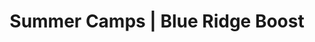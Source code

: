 ---
title: "Summer Camps | Blue Ridge Boost"
page_title: "Summer Camps"
# meta description
description: "Discover engaging summer camps at Blue Ridge Boost in Charlottesville, VA! Offering robotics, coding, and math programs for kids and teens (ages 6+), with half-day, full-day, and 2-week options. Enroll now for Summer 2025!"
draft: false
# content section
section: "summer-camps"

keywords:
  - summer camps Charlottesville
  - robotics summer camps
  - coding camps for kids
  - math summer camps
  - STEM camps Virginia
  - Blue Ridge Boost summer camps
  - summer programs for kids Charlottesville
  - hands-on STEM camps
  - computer coding camps
  - full-day summer camps
  - half-day summer camps
  - summer programs for teens
  - robotics and math education
  - STEM education camps
  - Blue Ridge Boost STEM programs
  - summer camps for elementary school students
  - summer camps for middle school students
  - summer camps for high school students
  - Quest for Excellence summer camps
robots: "index, follow"

---